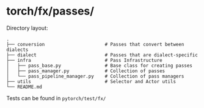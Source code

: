 # torch/fx/passes/

Directory layout:

```
.
├── conversion                      # Passes that convert between dialects
├── dialect                         # Passes that are dialect-specific
├── infra                           # Pass Infrastructure
│   ├── pass_base.py                # Base class for creating passes
│   ├── pass_manager.py             # Collection of passes
│   └── pass_pipeline_manager.py    # Collection of pass managers
├── utils                           # Selector and Actor utils
└── README.md
```

Tests can be found in `pytorch/test/fx/`